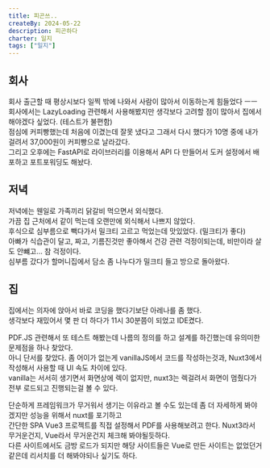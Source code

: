 ```yaml
---
title: 피곤쓰..
createBy: 2024-05-22
description: 피곤하다
charter: 일지
tags: ["일지"]
---
```


## 회사

회사 출근할 때 평상시보다 일찍 밖에 나와서 사람이 많아서 이동하는게 힘들었다 ㅡㅡ  
회사에서는 LazyLoading 관련해서 사용해봤지만 생각보다 고려할 점이 많아서 집에서 해야겠다 싶었다. (테스트가 불편함)  
점심에 커피빵했는데 처음에 이겼는데 잘못 냈다고 그래서 다시 했다가 10명 중에 내가 걸려서 37,000원이 커피빵으로 날라갔다.  
그리고 오후에는 FastAPI로 라이브러리를 이용해서 API 다 만들어서 도커 설정에서 배포하고 포트포워딩도 해놨다.

## 저녁

저녁에는 웬일로 가족끼리 닭갈비 먹으면서 외식했다.  
가끔 집 근처에서 같이 먹는데 오랜만에 외식해서 나쁘지 않았다.  
후식으로 심부름으로 빽다가서 밀크티 고르고 먹었는데 맛있었다. (밀크티가 좋다)  
아빠가 식습관이 달고, 짜고, 기름진것만 좋아해서 건강 관련 걱정이되는데, 비만이라 살도 안뺴고... 참 걱정이다.  
심부름 갔다가 할머니집에서 담소 좀 나누다가 밀크티 들고 방으로 돌아왔다.

## 집

집에서는 의자에 앉아서 바로 코딩을 했다기보단 아레나를 좀 했다.  
생각보다 재밌어서 몇 판 더 하다가 11시 30분쯤이 되었고 IDE켰다.

PDF.JS 관련해서 또 테스트 해봤는데 나름의 정의를 하고 설계를 하긴했는데 유의미한 문제점을 하나 찾았다.  
아니 단서를 찾았다. 좀 어이가 없는게 vanillaJS에서 코드를 작성하는것과, Nuxt3에서 작성해서 사용할 때 UI 속도 차이에 있다.  
vanilla는 서서히 생기면서 화면상에 렉이 없지만, nuxt3는 렉걸려서 화면이 멈췄다가 전부 로드되고 진행되는걸 볼 수 있다.

단순하게 프레임워크가 무거워서 생기는 이유라고 볼 수도 있는데 좀 더 자세하게 봐야겠지만 성능을 위해서 nuxt를 포기하고  
간단한 SPA Vue3 프로젝트를 직접 설정해서 PDF를 사용해보려고 한다. Nuxt3라서 무거운건지, Vue라서 무거운건지 체크해 봐야될듯하다.  
다른 사이트에서도 금방 로드가 되지만 해당 사이트들은 Vue로 만든 사이트는 없었던거 같은데 리서치를 더 해봐야되나 싶기도 하다.
